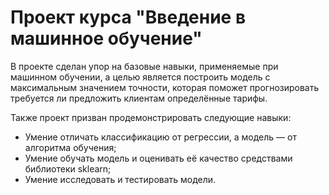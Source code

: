 # Проект курса "Введение в машинное обучение"
В проекте сделан упор на базовые навыки, применяемые при машинном обучении, а целью является построить модель с максимальным значением точности, которая поможет прогнозировать требуется ли предложить клиентам определённые тарифы.

Также проект призван продемонстрировать следующие навыки:
 - Умение отличать классификацию от регрессии, а модель — от алгоритма обучения;
 - Умение обучать модель и оценивать её качество средствами библиотеки sklearn;
 - Умение исследовать и тестировать модели.